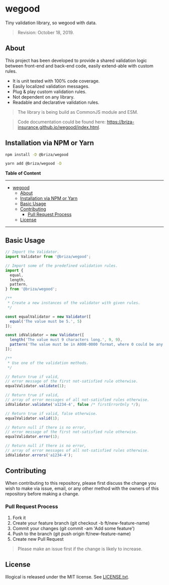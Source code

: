 # wegood
Tiny validation library, so wegood with data.

> Revision: October 18, 2019.

## About
This project has been developed to provide a shared validation logic between front-end and back-end code, easily extend-able with custom rules.

* It is unit tested with 100% code coverage.
* Easily localized validation messages.
* Plug & play custom validation rules.
* Not dependent on any library.
* Readable and declarative validation rules.

> The library is being build as CommonJS module and ESM.

> Code documentation could be found here: https://briza-insurance.github.io/wegood/index.html.

## Installation via NPM or Yarn
```sh
npm install -D @briza/wegood
```
```sh
yarn add @briza/wegood -D
```

**Table of Content**

---

- [wegood](#wegood)
  - [About](#about)
  - [Installation via NPM or Yarn](#installation-via-npm-or-yarn)
  - [Basic Usage](#basic-usage)
  - [Contributing](#contributing)
    - [Pull Request Process](#pull-request-process)
  - [License](#license)

---

## Basic Usage
```js
// Import the Validator.
import Validator from '@briza/wegood';

// Import some of the predefined validation rules.
import {
  equal,
  length,
  pattern,
} from '@briza/wegood';

/**
 * Create a new instances of the validator with given rules.
 */

const equalValidator = new Validator([
  equal('The value must be 5.', 5)
]);

const idValidator = new Validator([
  length('The value must 9 characters long.', 9, 9),
  pattern('The value must be in A000-0000 format, where 0 could be any number', /^A\d{3}-\d{4}$/)
]);

/**
 * Use one of the validation methods.
 */

// Return true if valid,
// error message of the first not-satisfied rule otherwise.
equalValidator.validate(1);

// Return true if valid,
// array of error messages of all not-satisfied rules otherwise.
idValidator.validate('a1234-4', false /* firstErrorOnly */);

// Return true if valid, false otherwise.
equalValidator.valid(1);

// Return null if there is no error,
// error message of the first not-satisfied rule otherwise.
equalValidator.error(1);

// Return null if there is no error,
// array of error messages of all not-satisfied rules otherwise.
idValidator.errors('a1234-4');
```


## Contributing
When contributing to this repository, please first discuss the change you wish to make via issue, email, or any other method with the owners of this repository before making a change.

### Pull Request Process
1. Fork it
2. Create your feature branch (git checkout -b ft/new-feature-name)
3. Commit your changes (git commit -am 'Add some feature')
4. Push to the branch (git push origin ft/new-feature-name)
5. Create new Pull Request
> Please make an issue first if the change is likely to increase.

## License
Illogical is released under the MIT license. See [LICENSE.txt](https://github.com/briza-insurance/wegood/blob/master/LICENSE.txt).